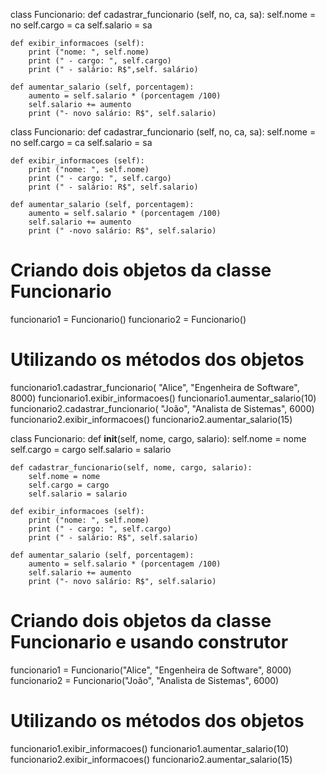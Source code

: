 class Funcionario:
    def cadastrar_funcionario (self, no, ca, sa):
        self.nome = no
        self.cargo = ca
        self.salario = sa

    def exibir_informacoes (self):
        print ("nome: ", self.nome)
        print (" - cargo: ", self.cargo)
        print (" - salário: R$",self. salário)

    def aumentar_salario (self, porcentagem):
        aumento = self.salario * (porcentagem /100)
        self.salario += aumento
        print ("- novo salário: R$", self.salario)

class Funcionario:
    def cadastrar_funcionario (self, no, ca, sa):
        self.nome = no
        self.cargo = ca
        self.salario = sa
    
    def exibir_informacoes (self):
        print ("nome: ", self.nome)
        print (" - cargo: ", self.cargo)
        print (" - salário: R$", self.salario)
    
    def aumentar_salario (self, porcentagem):
        aumento = self.salario * (porcentagem /100)
        self.salario += aumento
        print (" -novo salário: R$", self.salario)

# Criando dois objetos da classe Funcionario
funcionario1 = Funcionario()
funcionario2 = Funcionario()
# Utilizando os métodos dos objetos
funcionario1.cadastrar_funcionario( "Alice", "Engenheira de Software", 8000)
funcionario1.exibir_informacoes()
funcionario1.aumentar_salario(10)
funcionario2.cadastrar_funcionario( "João", "Analista de Sistemas", 6000)
funcionario2.exibir_informacoes()
funcionario2.aumentar_salario(15)

class Funcionario:
    def __init__(self, nome, cargo, salario):
        self.nome = nome
        self.cargo = cargo
        self.salario = salario
    
    def cadastrar_funcionario(self, nome, cargo, salario):
        self.nome = nome
        self.cargo = cargo
        self.salario = salario
    
    def exibir_informacoes (self):
        print ("nome: ", self.nome)
        print (" - cargo: ", self.cargo)
        print (" - salário: R$", self.salario)

    def aumentar_salario (self, porcentagem):
        aumento = self.salario * (porcentagem /100)
        self.salario += aumento
        print ("- novo salário: R$", self.salario)

# Criando dois objetos da classe Funcionario e usando construtor
funcionario1 = Funcionario("Alice", "Engenheira de Software", 8000)
funcionario2 = Funcionario("João", "Analista de Sistemas", 6000)
# Utilizando os métodos dos objetos
funcionario1.exibir_informacoes()
funcionario1.aumentar_salario(10)
funcionario2.exibir_informacoes()
funcionario2.aumentar_salario(15)
